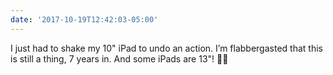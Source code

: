 ```yaml
---
date: '2017-10-19T12:42:03-05:00'
---
```

I just had to shake my 10" iPad to undo an action. I’m flabbergasted that this is still a thing, 7 years in. And some iPads are 13"! 🤦‍♂️
